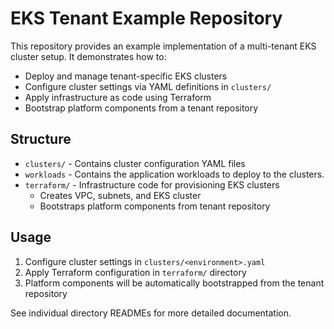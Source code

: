 # EKS Tenant Example Repository

This repository provides an example implementation of a multi-tenant EKS cluster setup. It demonstrates how to:

- Deploy and manage tenant-specific EKS clusters
- Configure cluster settings via YAML definitions in `clusters/`
- Apply infrastructure as code using Terraform
- Bootstrap platform components from a tenant repository

## Structure

- `clusters/` - Contains cluster configuration YAML files
- `workloads` - Contains the application workloads to deploy to the clusters.
- `terraform/` - Infrastructure code for provisioning EKS clusters
  - Creates VPC, subnets, and EKS cluster
  - Bootstraps platform components from tenant repository

## Usage

1. Configure cluster settings in `clusters/<environment>.yaml`
2. Apply Terraform configuration in `terraform/` directory
3. Platform components will be automatically bootstrapped from the tenant repository

See individual directory READMEs for more detailed documentation.
